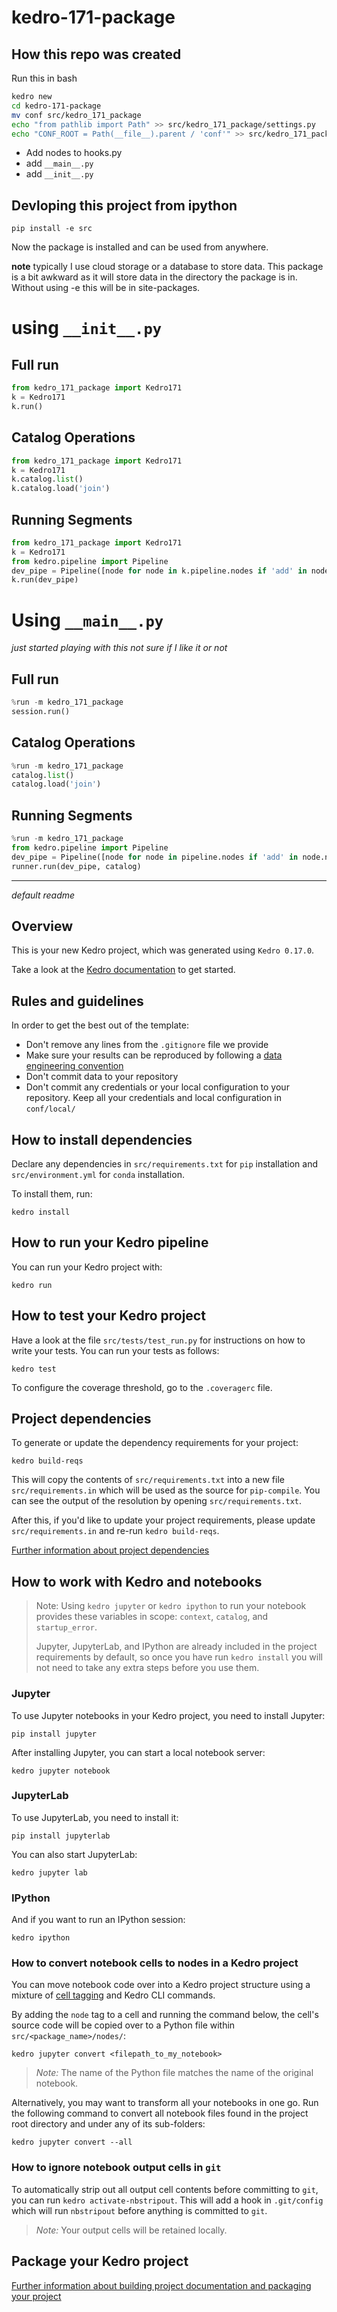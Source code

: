 # kedro-171-package

## How this repo was created

Run this in bash

``` bash
kedro new
cd kedro-171-package
mv conf src/kedro_171_package
echo "from pathlib import Path" >> src/kedro_171_package/settings.py
echo "CONF_ROOT = Path(__file__).parent / 'conf'" >> src/kedro_171_package/settings.py
```

* Add nodes to hooks.py
* add `__main__.py`
* add `__init__.py`

## Devloping this project from ipython

```
pip install -e src
```

Now the package is installed and can be used from anywhere.

**note** typically I use cloud storage or a database to store data.  This package is a bit awkward as it will store data in the directory the package is in.  Without using -e this will be in site-packages.


# using `__init__.py`
## Full run

``` python
from kedro_171_package import Kedro171
k = Kedro171
k.run()
```

## Catalog Operations

``` python 
from kedro_171_package import Kedro171
k = Kedro171
k.catalog.list()
k.catalog.load('join')
```

## Running Segments
``` python 
from kedro_171_package import Kedro171
k = Kedro171
from kedro.pipeline import Pipeline
dev_pipe = Pipeline([node for node in k.pipeline.nodes if 'add' in node.name])
k.run(dev_pipe)
```

# Using `__main__.py`
_just started playing with this not sure if I like it or not_

## Full run

``` python
%run -m kedro_171_package
session.run()
```

## Catalog Operations

``` python 
%run -m kedro_171_package
catalog.list()
catalog.load('join')
```

## Running Segments
``` python 
%run -m kedro_171_package
from kedro.pipeline import Pipeline
dev_pipe = Pipeline([node for node in pipeline.nodes if 'add' in node.name])
runner.run(dev_pipe, catalog)
```


---
_default readme_

## Overview

This is your new Kedro project, which was generated using `Kedro 0.17.0`.

Take a look at the [Kedro documentation](https://kedro.readthedocs.io) to get started.

## Rules and guidelines

In order to get the best out of the template:

* Don't remove any lines from the `.gitignore` file we provide
* Make sure your results can be reproduced by following a [data engineering convention](https://kedro.readthedocs.io/en/stable/12_faq/01_faq.html#what-is-data-engineering-convention)
* Don't commit data to your repository
* Don't commit any credentials or your local configuration to your repository. Keep all your credentials and local configuration in `conf/local/`

## How to install dependencies

Declare any dependencies in `src/requirements.txt` for `pip` installation and `src/environment.yml` for `conda` installation.

To install them, run:

```
kedro install
```

## How to run your Kedro pipeline

You can run your Kedro project with:

```
kedro run
```

## How to test your Kedro project

Have a look at the file `src/tests/test_run.py` for instructions on how to write your tests. You can run your tests as follows:

```
kedro test
```

To configure the coverage threshold, go to the `.coveragerc` file.

## Project dependencies

To generate or update the dependency requirements for your project:

```
kedro build-reqs
```

This will copy the contents of `src/requirements.txt` into a new file `src/requirements.in` which will be used as the source for `pip-compile`. You can see the output of the resolution by opening `src/requirements.txt`.

After this, if you'd like to update your project requirements, please update `src/requirements.in` and re-run `kedro build-reqs`.

[Further information about project dependencies](https://kedro.readthedocs.io/en/stable/04_kedro_project_setup/01_dependencies.html#project-specific-dependencies)

## How to work with Kedro and notebooks

> Note: Using `kedro jupyter` or `kedro ipython` to run your notebook provides these variables in scope: `context`, `catalog`, and `startup_error`.
>
> Jupyter, JupyterLab, and IPython are already included in the project requirements by default, so once you have run `kedro install` you will not need to take any extra steps before you use them.

### Jupyter
To use Jupyter notebooks in your Kedro project, you need to install Jupyter:

```
pip install jupyter
```

After installing Jupyter, you can start a local notebook server:

```
kedro jupyter notebook
```

### JupyterLab
To use JupyterLab, you need to install it:

```
pip install jupyterlab
```

You can also start JupyterLab:

```
kedro jupyter lab
```

### IPython
And if you want to run an IPython session:

```
kedro ipython
```

### How to convert notebook cells to nodes in a Kedro project
You can move notebook code over into a Kedro project structure using a mixture of [cell tagging](https://jupyter-notebook.readthedocs.io/en/stable/changelog.html#release-5-0-0) and Kedro CLI commands.

By adding the `node` tag to a cell and running the command below, the cell's source code will be copied over to a Python file within `src/<package_name>/nodes/`:

```
kedro jupyter convert <filepath_to_my_notebook>
```
> *Note:* The name of the Python file matches the name of the original notebook.

Alternatively, you may want to transform all your notebooks in one go. Run the following command to convert all notebook files found in the project root directory and under any of its sub-folders:

```
kedro jupyter convert --all
```

### How to ignore notebook output cells in `git`
To automatically strip out all output cell contents before committing to `git`, you can run `kedro activate-nbstripout`. This will add a hook in `.git/config` which will run `nbstripout` before anything is committed to `git`.

> *Note:* Your output cells will be retained locally.

## Package your Kedro project

[Further information about building project documentation and packaging your project](https://kedro.readthedocs.io/en/stable/03_tutorial/05_package_a_project.html)
